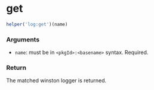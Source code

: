 # get

```javascript
helper('log:get')(name)
```

### Arguments

* `name`: must be in `<pkgId>:<basename>` syntax. Required.

### Return

The matched winston logger is returned.

